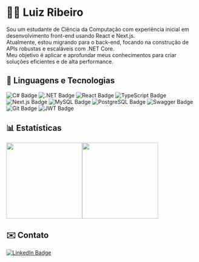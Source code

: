 # 👨‍💻 Luiz Ribeiro

Sou um estudante de Ciência da Computação com experiência inicial em desenvolvimento front-end usando React e Next.js.  
Atualmente, estou migrando para o back-end, focando na construção de APIs robustas e escaláveis com .NET Core.  
Meu objetivo é aplicar e aprofundar meus conhecimentos para criar soluções eficientes e de alta performance.

## 🤖 Linguagens e Tecnologias

![C# Badge](https://img.shields.io/badge/C%23-512BD4?logo=csharp&logoColor=fff&style=for-the-badge)
![.NET Badge](https://img.shields.io/badge/.NET-512BD4?logo=dotnet&logoColor=fff&style=for-the-badge)
![React Badge](https://img.shields.io/badge/React-61DAFB?logo=react&logoColor=000&style=for-the-badge)
![TypeScript Badge](https://img.shields.io/badge/TypeScript-3178C6?logo=typescript&logoColor=fff&style=for-the-badge)
![Next.js Badge](https://img.shields.io/badge/Next.js-000000?logo=nextdotjs&logoColor=fff&style=for-the-badge)
![MySQL Badge](https://img.shields.io/badge/MySQL-4479A1?logo=mysql&logoColor=fff&style=for-the-badge)
![PostgreSQL Badge](https://img.shields.io/badge/PostgreSQL-336791?logo=postgresql&logoColor=fff&style=for-the-badge)
![Swagger Badge](https://img.shields.io/badge/Swagger-85EA2D?logo=swagger&logoColor=000&style=for-the-badge)
![Git Badge](https://img.shields.io/badge/Git-F05032?logo=git&logoColor=fff&style=for-the-badge)
![JWT Badge](https://img.shields.io/badge/JWT-000000?logo=jsonwebtokens&logoColor=white&style=for-the-badge)

## 📊 Estatísticas

<div align="left" style="display:flex;">
  <img height="200" src="https://github-readme-stats.vercel.app/api?username=Lzrb0x&show_icons=true&theme=github_dark&include_all_commits=true&locale=pt-br" />
  <img height="200" src="https://github-readme-stats.vercel.app/api/top-langs/?username=Lzrb0x&theme=github_dark&layout=compact&custom_title=Tecnologias&langs_count=9" />
</div>

## ✉️ Contato

[![LinkedIn Badge](https://img.shields.io/badge/LinkedIn-0A66C2?logo=linkedin&logoColor=fff&style=for-the-badge)](https://www.linkedin.com/in/luiz-ribeiro-882966240/)




          
          
